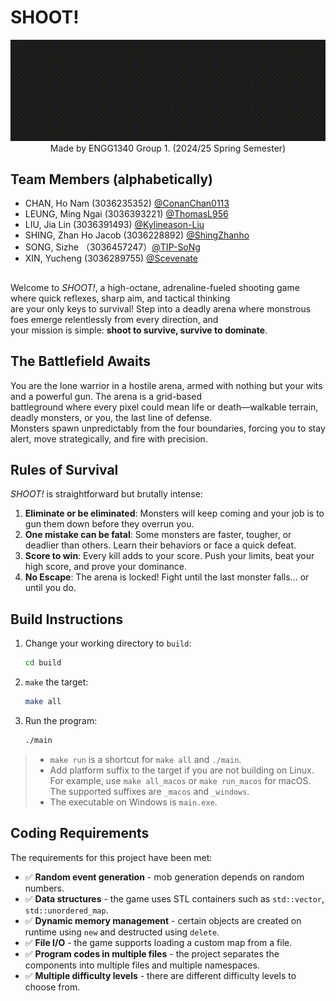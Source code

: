 # SHOOT!

<p align="center">
   <img src="docs/game_logo.gif" alt="Logo of the game, blinking."/>
   <br/>
   <span>Made by ENGG1340 Group 1. (2024/25 Spring Semester)</span>
</p>

## Team Members (alphabetically)

- CHAN, Ho Nam (3036235352) [@ConanChan0113](https://gihub.com/ConanChan0113)
- LEUNG, Ming Ngai (3036393221) [@ThomasL956](https://github.com/ThomasL956)
- LIU, Jia Lin (3036391493) [@Kylineason-Liu](https://github.com/Kylineason-Liu)
- SHING, Zhan Ho Jacob (3036228892) [@ShingZhanho](https://github.com/ShingZhanho)
- SONG, Sizhe （3036457247）[@TIP-SoNg](https://github.com/TIP-SoNg)
- XIN, Yucheng (3036289755) [@Scevenate](https://github.com/Scevenate)  

##  

Welcome to _SHOOT!_, a high-octane, adrenaline-fueled shooting game where quick reflexes, sharp aim, and tactical thinking  
are your only keys to survival! Step into a deadly arena where monstrous foes emerge relentlessly from every direction, and  
your mission is simple: **shoot to survive, survive to dominate**.  

## The Battlefield Awaits

You are the lone warrior in a hostile arena, armed with nothing but your wits and a powerful gun. The arena is a grid-based  
battleground where every pixel could mean life or death—walkable terrain, deadly monsters, or you, the last line of defense.  
Monsters spawn unpredictably from the four boundaries, forcing you to stay alert, move strategically, and fire with precision.

## Rules of Survival

_SHOOT!_ is straightforward but brutally intense:  
1. **Eliminate or be eliminated**: Monsters will keep coming and your job is to gun them down before they overrun you.
2. **One mistake can be fatal**: Some monsters are faster, tougher, or deadlier than others. Learn their behaviors or face a quick defeat.
3. **Score to win**: Every kill adds to your score. Push your limits, beat your high score, and prove your dominance.
4. **No Escape**: The arena is locked! Fight until the last monster falls… or until you do.



## Build Instructions

1. Change your working directory to `build`:
   ```bash
   cd build
   ```
2. `make` the target:
   ```bash
   make all
   ```
3. Run the program:
   ```bash
   ./main
   ```

> - `make run` is a shortcut for `make all` and `./main`.
> - Add platform suffix to the target if you are not building on Linux. For example, use `make all_macos` or `make run_macos` for macOS. The supported suffixes are `_macos` and `_windows`.
> - The executable on Windows is `main.exe`.
      
## Coding Requirements

The requirements for this project have been met:

- ✅ **Random event generation** - mob generation depends on random numbers.
- ✅ **Data structures** - the game uses STL containers such as `std::vector`, `std::unordered_map`.
- ✅ **Dynamic memory management** - certain objects are created on runtime using `new` and destructed using `delete`.
- ✅ **File I/O** - the game supports loading a custom map from a file.
- ✅ **Program codes in multiple files** - the project separates the components into multiple files and multiple namespaces.
- ✅ **Multiple difficulty levels** - there are different difficulty levels to choose from.
